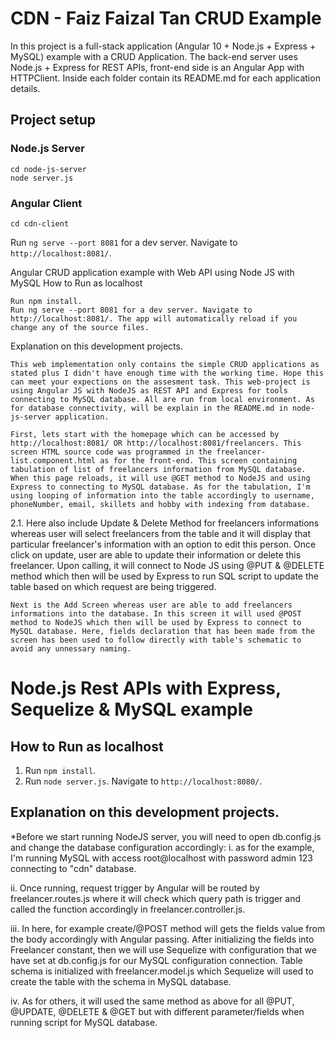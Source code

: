 # CDN - Faiz Faizal Tan CRUD Example

In this project is a full-stack application (Angular 10 + Node.js + Express + MySQL) example with a CRUD Application. The back-end server uses Node.js + Express for REST APIs, front-end side is an Angular App with HTTPClient. Inside each folder contain its README.md for each application details.

## Project setup

### Node.js Server
```
cd node-js-server
node server.js
```

### Angular Client
```
cd cdn-client
```
Run `ng serve --port 8081` for a dev server. Navigate to `http://localhost:8081/`.


Angular CRUD application example with Web API using Node JS with MySQL
How to Run as localhost

    Run npm install.
    Run ng serve --port 8081 for a dev server. Navigate to http://localhost:8081/. The app will automatically reload if you change any of the source files.

Explanation on this development projects.

    This web implementation only contains the simple CRUD applications as stated plus I didn't have enough time with the working time. Hope this can meet your expections on the assesment task. This web-project is using Angular JS with NodeJS as REST API and Express for tools connecting to MySQL database. All are run from local environment. As for database connectivity, will be explain in the README.md in node-js-server application.

    First, lets start with the homepage which can be accessed by http://localhost:8081/ OR http://localhost:8081/freelancers. This screen HTML source code was programmed in the freelancer-list.component.html as for the front-end. This screen containing tabulation of list of freelancers information from MySQL database. When this page reloads, it will use @GET method to NodeJS and using Express to connecting to MySQL database. As for the tabulation, I'm using looping of information into the table accordingly to username, phoneNumber, email, skillets and hobby with indexing from database.

2.1. Here also include Update & Delete Method for freelancers informations whereas user will select freelancers from the table and it will display that particular freelancer's information with an option to edit this person. Once click on update, user are able to update their information or delete this freelancer. Upon calling, it will connect to Node JS using @PUT & @DELETE method which then will be used by Express to run SQL script to update the table based on which request are being triggered.

    Next is the Add Screen whereas user are able to add freelancers informations into the database. In this screen it will used @POST method to NodeJS which then will be used by Express to connect to MySQL database. Here, fields declaration that has been made from the screen has been used to follow directly with table's schematic to avoid any unnessary naming.


# Node.js Rest APIs with Express, Sequelize & MySQL example

## How to Run as localhost
1. Run `npm install`.
2. Run `node server.js`. Navigate to `http://localhost:8080/`.

## Explanation on this development projects.
*Before we start running NodeJS server, you will need to open db.config.js and change the database configuration accordingly:
i. as for the example, I'm running MySQL with access root@localhost with password admin 123 connecting to "cdn" database.

ii. Once running, request trigger by Angular will be routed by freelancer.routes.js where it will check which query path is trigger and called the function accordingly in freelancer.controller.js.

iii. In here, for example create/@POST method will gets the fields value from the body accordingly with Angular passing. After initializing the fields into Freelancer constant, then we will use Sequelize with configuration that we have set at db.config.js for our MySQL configuration connection. Table schema is initialized with freelancer.model.js which Sequelize will used to create the table with the schema in MySQL database.

iv. As for others, it will used the same method as above for all @PUT, @UPDATE, @DELETE & @GET but with different parameter/fields when running script for MySQL database.
